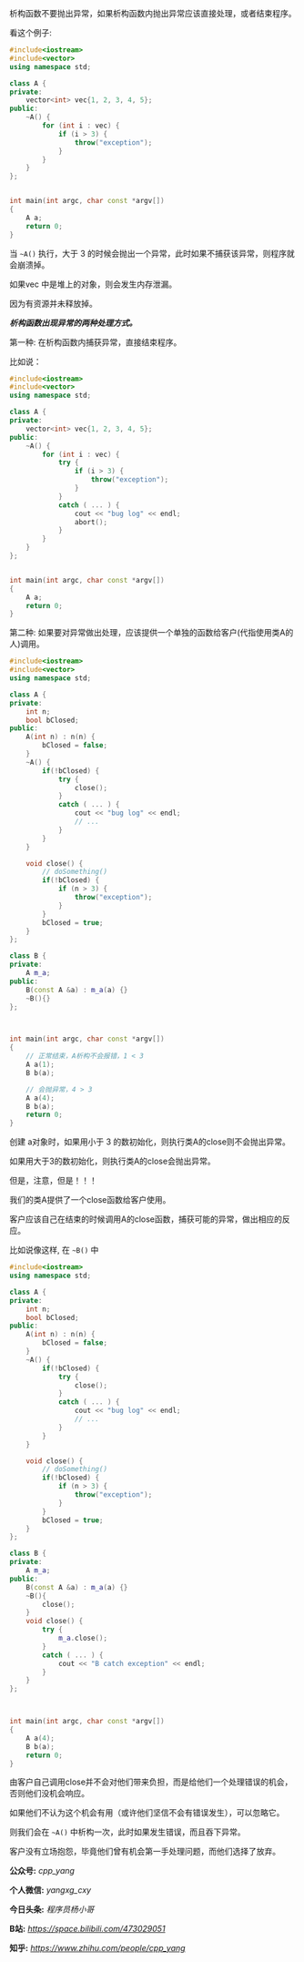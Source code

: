 
析构函数不要抛出异常，如果析构函数内抛出异常应该直接处理，或者结束程序。

看这个例子:

```C++
#include<iostream>
#include<vector>
using namespace std;

class A {
private:
    vector<int> vec{1, 2, 3, 4, 5};
public:
    ~A() {
        for (int i : vec) {
            if (i > 3) {
                throw("exception");
            }
        }
    }
};


int main(int argc, char const *argv[])
{
    A a;
    return 0;
}
```

当 `~A()` 执行，大于 3 的时候会抛出一个异常，此时如果不捕获该异常，则程序就会崩溃掉。

如果vec 中是堆上的对象，则会发生内存泄漏。

因为有资源并未释放掉。

***析构函数出现异常的两种处理方式。***

第一种: 在析构函数内捕获异常，直接结束程序。

比如说：

```C++
#include<iostream>
#include<vector>
using namespace std;

class A {
private:
    vector<int> vec{1, 2, 3, 4, 5};
public:
    ~A() {
        for (int i : vec) {
            try {
                if (i > 3) {
                    throw("exception");
                }
            }
            catch ( ... ) {
                cout << "bug log" << endl;
                abort();
            }
        }
    }
};


int main(int argc, char const *argv[])
{
    A a;
    return 0;
}
```

第二种: 如果要对异常做出处理，应该提供一个单独的函数给客户(代指使用类A的人)调用。

```C++
#include<iostream>
#include<vector>
using namespace std;

class A {
private:
    int n;
    bool bClosed;
public:
    A(int n) : n(n) {
        bClosed = false;
    }
    ~A() {
        if(!bClosed) {
            try {
                close();
            }
            catch ( ... ) {
                cout << "bug log" << endl;
                // ...
            }
        }
    }

    void close() {
        // doSomething()
        if(!bClosed) {
            if (n > 3) {
                throw("exception");
            }
        }
        bClosed = true;
    }
};

class B {
private:
    A m_a;
public:
    B(const A &a) : m_a(a) {}
    ~B(){}
};



int main(int argc, char const *argv[])
{
    // 正常结束，A析构不会报错，1 < 3
    A a(1);
    B b(a);

    // 会抛异常，4 > 3
    A a(4);
    B b(a);
    return 0;
}
```

创建 a对象时，如果用小于 3 的数初始化，则执行类A的close则不会抛出异常。

如果用大于3的数初始化，则执行类A的close会抛出异常。

但是，注意，但是！！！

我们的类A提供了一个close函数给客户使用。

客户应该自己在结束的时候调用A的close函数，捕获可能的异常，做出相应的反应。

比如说像这样, 在 `~B()` 中

```C++
#include<iostream>
using namespace std;

class A {
private:
    int n;
    bool bClosed;
public:
    A(int n) : n(n) {
        bClosed = false;
    }
    ~A() {
        if(!bClosed) {
            try {
                close();
            }
            catch ( ... ) {
                cout << "bug log" << endl;
                // ...
            }
        }
    }

    void close() {
        // doSomething()
        if(!bClosed) {
            if (n > 3) {
                throw("exception");
            }
        }
        bClosed = true;
    }
};

class B {
private:
    A m_a;
public:
    B(const A &a) : m_a(a) {}
    ~B(){
        close();
    }
    void close() {
        try {
            m_a.close();
        }
        catch ( ... ) {
            cout << "B catch exception" << endl;
        }
    }
};



int main(int argc, char const *argv[])
{
    A a(4);
    B b(a);
    return 0;
}
```

由客户自己调用close并不会对他们带来负担，而是给他们一个处理错误的机会，否则他们没机会响应。

如果他们不认为这个机会有用（或许他们坚信不会有错误发生），可以忽略它。

则我们会在 `~A()` 中析构一次，此时如果发生错误，而且吞下异常。

客户没有立场抱怨，毕竟他们曾有机会第一手处理问题，而他们选择了放弃。




**公众号:** *cpp_yang*

**个人微信:** *yangxg_cxy*

**今日头条:** *程序员杨小哥*

**B站:** *https://space.bilibili.com/473029051*

**知乎:** *https://www.zhihu.com/people/cpp_yang*

  
  

















 